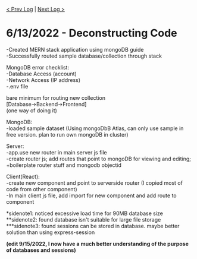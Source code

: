 [< Prev Log](6-10-2022.md) | [Next Log >](6-16-2022.md) 
# 6/13/2022 - Deconstructing Code

-Created MERN stack application using mongoDB guide  
-Successfully routed sample database/collection through stack  

MongoDB error checklist:  
-Database Access (account)  
-Network Access (IP address)  
-.env file  

bare minimum for routing new collection  
[Database->Backend->Frontend]  
(one way of doing it)  

MongoDB:  
-loaded sample dataset (Using mongoDbB Atlas, can only use sample in free version. plan to run own mongoDB in cluster)  

Server:  
-app.use new router in main server js file  
-create router js; add routes that point to mongoDB for viewing and editing; +boilerplate router stuff and mongodb objectid  

Client(React):  
-create new component and point to serverside router (I copied most of code from other component)  
-In main client js file, add import for new component and add route to component  


*sidenote1: noticed excessive load time for 90MB database size  
**sidenote2: found database isn't suitable for large file storage  
***sidenote3: found sessions can be stored in database. maybe better solution than using express-session  

**(edit 9/15/2022, I now have a much better understanding of the purpose of databases and sessions)**
